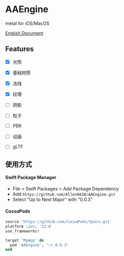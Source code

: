 # AAEngine
metal for iOS/MacOS

[English Document](https://github.com/Allen0828/AAEngine/blob/master/README_EN.md)


## Features

- [x] 光照
- [x] 基础材质
- [x] 法线
- [x] 纹理
- [ ] 阴影
- [ ] 粒子
- [ ] PBR
- [ ] 动画
- [ ] gLTF


## 使用方式
#### Swift Package Manager

- File > Swift Packages > Add Package Dependency
- Add `https://github.com/Allen0828/AAEngine.git`
- Select "Up to Next Major" with "0.0.3"

#### CocoaPods

```ruby
source 'https://github.com/CocoaPods/Specs.git'
platform :ios, '12.0'
use_frameworks!

target 'MyApp' do
  pod 'AAEngine', '~> 0.0.3'
end
```
